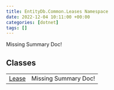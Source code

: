 ```yaml
---
title: EntityDb.Common.Leases Namespace
date: 2022-12-04 10:11:00 +00:00
categories: [dotnet]
tags: []
---
```


Missing Summary Doc!
## Classes
<table><tr><td><!--/posts/dotnet-entitydb-common-leases-lease--><a href='#'>Lease</a></td><td>Missing Summary Doc!</td></tr></table>
